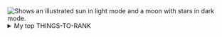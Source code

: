 <picture>
  <source media="(prefers-color-scheme: dark)" srcset="https://avatars.githubusercontent.com/u/52853590?s=96&v=4">
  <source media="(prefers-color-scheme: light)" srcset="https://avatars.githubusercontent.com/u/52853590?s=96&v=4">
  <img alt="Shows an illustrated sun in light mode and a moon with stars in dark mode." src="https://avatars.githubusercontent.com/u/52853590?s=96&v=4">
</picture>

<details>
<summary>My top THINGS-TO-RANK</summary>

YOUR TABLE

</details>

